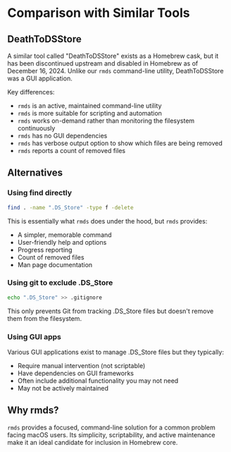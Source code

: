 # Comparison with Similar Tools

## DeathToDSStore

A similar tool called "DeathToDSStore" exists as a Homebrew cask, but it has been discontinued upstream and disabled in Homebrew as of December 16, 2024. Unlike our `rmds` command-line utility, DeathToDSStore was a GUI application.

Key differences:
- `rmds` is an active, maintained command-line utility
- `rmds` is more suitable for scripting and automation
- `rmds` works on-demand rather than monitoring the filesystem continuously
- `rmds` has no GUI dependencies
- `rmds` has verbose output option to show which files are being removed
- `rmds` reports a count of removed files

## Alternatives

### Using find directly
```bash
find . -name ".DS_Store" -type f -delete
```
This is essentially what `rmds` does under the hood, but `rmds` provides:
- A simpler, memorable command
- User-friendly help and options
- Progress reporting
- Count of removed files
- Man page documentation

### Using git to exclude .DS_Store
```bash
echo ".DS_Store" >> .gitignore
```
This only prevents Git from tracking .DS_Store files but doesn't remove them from the filesystem.

### Using GUI apps
Various GUI applications exist to manage .DS_Store files but they typically:
- Require manual intervention (not scriptable)
- Have dependencies on GUI frameworks
- Often include additional functionality you may not need
- May not be actively maintained

## Why rmds?

`rmds` provides a focused, command-line solution for a common problem facing macOS users. Its simplicity, scriptability, and active maintenance make it an ideal candidate for inclusion in Homebrew core.
